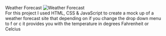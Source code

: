 Weather Forecast
![Weather Forecast](https://raw.githubusercontent.com/amountcastlej/weather_forecast/main/dojoWeather.png)<br>
For this project I used HTML, CSS & JavaScript to create a mock up of a weather forecast site that depending on if you change the drop down menu to f or c it provides you with the temperature in degrees Fahrenheit or Celcius
